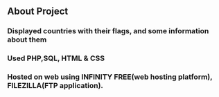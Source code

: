## About Project

### Displayed countries with their flags, and some information about them
### Used PHP,SQL, HTML & CSS
### Hosted on web using INFINITY FREE(web hosting platform), FILEZILLA(FTP application).
